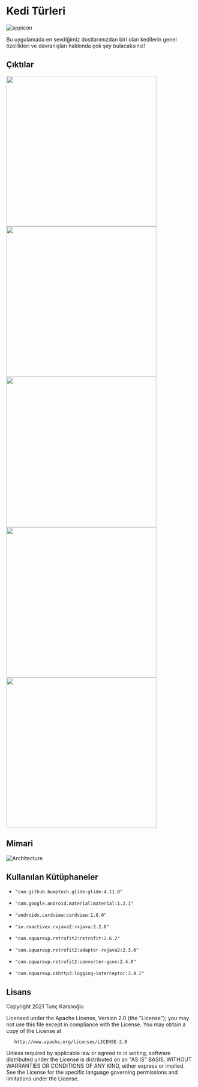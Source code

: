 
# Kedi Türleri
![appicon](https://github.com/tunckarslioglu/hr180026tunckarslioglu/blob/main/app/src/main/res/mipmap-xxxhdpi/ic_launcher.png)

Bu uygulamada en sevdiğimiz dostlarımızdan biri olan kedilerin genel özellikleri ve davranışları hakkında çok şey bulacaksınız!
<h2 id="Çıktılar">Çıktılar</h2>
<p>
  <img height= "400"  src="https://github.com/tunckarslioglu/hr180026tunckarslioglu/blob/main/Screens/ss1.png" />
  <img height= "400"  src="https://github.com/tunckarslioglu/hr180026tunckarslioglu/blob/main/Screens/ss2.png" />
  <img height= "400"  src="https://github.com/tunckarslioglu/hr180026tunckarslioglu/blob/main/Screens/ss3.png" />
  <img height= "400"  src="https://github.com/tunckarslioglu/hr180026tunckarslioglu/blob/main/Screens/ss4.png" />
  <img height= "400"  src="https://github.com/tunckarslioglu/hr180026tunckarslioglu/blob/main/Screens/ss5.png" />

</p>

## Mimari
![Architecture](https://github.com/tunckarslioglu/hr180026tunckarslioglu/blob/main/Screens/ss6.png)

## Kullanılan Kütüphaneler
*     "com.github.bumptech.glide:glide:4.11.0"
*     "com.google.android.material:material:1.2.1"
*     "androidx.cardview:cardview:1.0.0"
*     "io.reactivex.rxjava2:rxjava:2.2.8"
*     "com.squareup.retrofit2:retrofit:2.6.2"
*     "com.squareup.retrofit2:adapter-rxjava2:2.3.0" 
*     "com.squareup.retrofit2:converter-gson:2.4.0"
*     "com.squareup.okhttp3:logging-interceptor:3.4.1"


Lisans
--------

  Copyright 2021 Tunç Karslıoğlu

   Licensed under the Apache License, Version 2.0 (the "License");
   you may not use this file except in compliance with the License.
   You may obtain a copy of the License at

       http://www.apache.org/licenses/LICENSE-2.0

   Unless required by applicable law or agreed to in writing, software
   distributed under the License is distributed on an "AS IS" BASIS,
   WITHOUT WARRANTIES OR CONDITIONS OF ANY KIND, either express or implied.
   See the License for the specific language governing permissions and
   limitations under the License.
